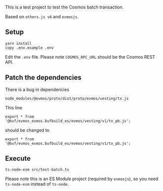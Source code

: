 This is a test project to test the Cosmos batch transaction. 

Based on `ethers.js v6` and `evmosjs`.

## Setup
```
yarn install
copy .env.example .env
```

Edit the `.env` file. Please note `COSMOS_RPC_URL` should be the Cosmos REST API.

## Patch the dependencies

There is a bug in dependencies
```
node_modules/@evmos/proto/dist/proto/evmos/vesting/tx.js
```

This line
```
export * from '@buf/evmos_evmos.bufbuild_es/evmos/vesting/v1/tx_pb.js';
```

should be changed to

```
export * from '@buf/evmos_evmos.bufbuild_es/evmos/vesting/v1/tx_pb.js';
```

## Execute
```
ts-node-esm src/test-batch.ts
```

Please note this is an ES Module project (required by `evmosjs`), so you need `ts-node-esm` instead of `ts-node`.
